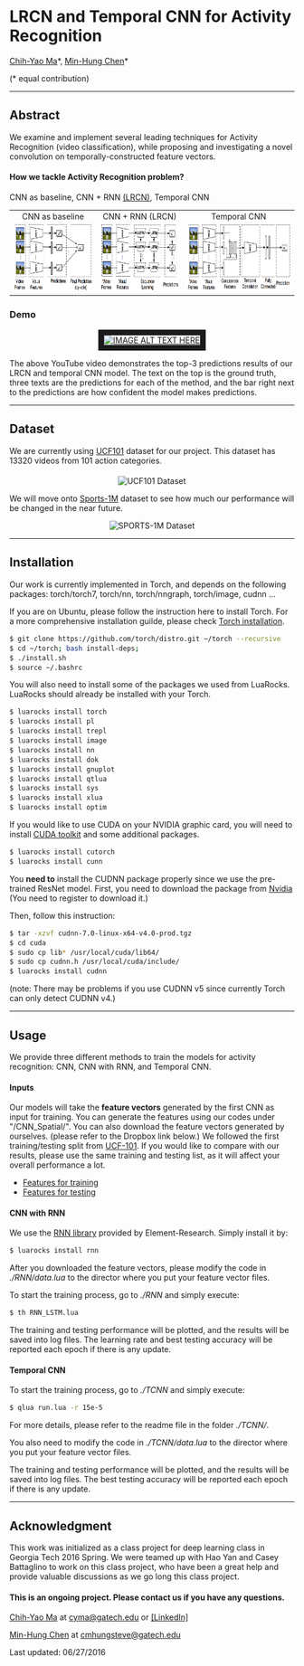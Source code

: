 # LRCN and Temporal CNN for Activity Recognition #

[Chih-Yao Ma](http://shallowdown.wix.com/chih-yao-ma)\*, [Min-Hung Chen](https://www.linkedin.com/in/chensteven)\*

(\* equal contribution)

---
## Abstract
We examine and implement several leading techniques for Activity Recognition (video classification), while proposing and investigating a novel convolution on temporally-constructed feature vectors.

#### How we tackle Activity Recognition problem?
CNN as baseline, CNN + RNN [(LRCN)](http://jeffdonahue.com/lrcn/), Temporal CNN

<table align = "center">
<tr>
  <td align = "center"> CNN as baseline </td>
  <td align = "center"> CNN + RNN (LRCN)</td>
  <td align = "center"> Temporal CNN </td>
</tr>
<tr>
<td> <img src="/figures/cnn.png" alt="CNN as baseline" height="120"></td>
<td> <img src="/figures/lrcn.png" alt="CNN + RNN (LRCN)" height="120"></td>
<td> <img src="/figures/tnn.png" alt="Temporal CNN" height="120"> </td>
</tr>
</table>

<!-- <img src="/Figures/cnn.png" alt="CNN as baseline" height="200">
##### CNN + RNN [(LRCN)](http://jeffdonahue.com/lrcn/)
<img src="/Figures/lrcn.png" alt="CNN + RNN (LRCN)" height="200">
##### Temporal CNN
<img src="/Figures/tnn.png" alt="Temporal CNN)" height="200"> -->


### Demo

<p align="center">
<a href="http://www.youtube.com/watch?feature=player_embedded&v=81FSYgw6BVA" target="blank"><img src="http://img.youtube.com/vi/81FSYgw6BVA/0.jpg"
alt="IMAGE ALT TEXT HERE" width="360" height="270" border="10" /></a>
</p>

The above YouTube video demonstrates the top-3 predictions results of our LRCN and temporal CNN model. The text on the top is the ground truth, three texts are the predictions for each of the method, and the bar right next to the predictions are how confident the model makes predictions.  

---
## Dataset
We are currently using [UCF101](http://crcv.ucf.edu/data/UCF101.php) dataset for our project. This dataset has 13320 videos from 101 action categories.
<p align="center">
<img src="http://crcv.ucf.edu/images/slideshow/UCF101.png" alt="UCF101 Dataset" height="200" align="middle">
</p>

We will move onto [Sports-1M](http://cs.stanford.edu/people/karpathy/deepvideo/) dataset to see how much our performance will be changed in the near future.

<p align="center">
<img src="/figures/Sport1M.jpg" alt="SPORTS-1M Dataset" height="200">
</p>


---
## Installation
Our work is currently implemented in Torch, and depends on the following packages: torch/torch7, torch/nn, torch/nngraph, torch/image, cudnn ...

If you are on Ubuntu, please follow the instruction here to install Torch. For a more comprehensive installation guilde, please check [Torch installation](http://torch.ch/docs/getting-started.html).

```bash
$ git clone https://github.com/torch/distro.git ~/torch --recursive
$ cd ~/torch; bash install-deps;
$ ./install.sh
$ source ~/.bashrc

```
You will also need to install some of the packages we used from LuaRocks. LuaRocks should already be installed with your Torch.
```bash
$ luarocks install torch
$ luarocks install pl
$ luarocks install trepl
$ luarocks install image
$ luarocks install nn
$ luarocks install dok
$ luarocks install gnuplot
$ luarocks install qtlua
$ luarocks install sys
$ luarocks install xlua
$ luarocks install optim
```
If you would like to use CUDA on your NVIDIA graphic card, you will need to install [CUDA toolkit](https://developer.nvidia.com/cuda-toolkit) and some additional packages.
```bash
$ luarocks install cutorch
$ luarocks install cunn
```
You **need to** install the CUDNN package properly since we use the pre-trained ResNet model. First, you need to download the package from [Nvidia](https://developer.nvidia.com/cudnn) (You need to register to download it.)

Then, follow this instruction:
```bash
$ tar -xzvf cudnn-7.0-linux-x64-v4.0-prod.tgz
$ cd cuda
$ sudo cp lib* /usr/local/cuda/lib64/
$ sudo cp cudnn.h /usr/local/cuda/include/
$ luarocks install cudnn
```
(note: There may be problems if you use CUDNN v5 since currently Torch can only detect CUDNN v4.)

---
## Usage
We provide three different methods to train the models for activity recognition: CNN, CNN with RNN, and Temporal CNN.

#### Inputs
Our models will take the **feature vectors** generated by the first CNN as input for training. You can generate the features using our codes under "/CNN_Spatial/". You can also download the feature vectors generated by ourselves. (please refer to the Dropbox link below.) We followed the first training/testing split from [UCF-101](http://crcv.ucf.edu/data/UCF101.php). If you would like to compare with our results, please use the same training and testing list, as it will affect your overall performance a lot.

* [Features for training](https://www.dropbox.com/s/ehla4szd8z8u8lw/data_UCF101_train_1.t7?dl=0)
* [Features for testing](https://www.dropbox.com/s/cma4swez0fabw47/data_UCF101_test_1.t7?dl=0)

#### CNN with RNN
We use the [RNN library](https://github.com/Element-Research/rnn) provided by Element-Research. Simply install it by:
```bash
$ luarocks install rnn
```
After you downloaded the feature vectors, please modify the code in *./RNN/data.lua* to the director where you put your feature vector files.

To start the training process, go to *./RNN* and simply execute:
```bash
$ th RNN_LSTM.lua
```
The training and testing performance will be plotted, and the results will be saved into log files. The learning rate and best testing accuracy will be reported each epoch if there is any update.

#### Temporal CNN
To start the training process, go to *./TCNN* and simply execute:
```bash
$ qlua run.lua -r 15e-5
```
For more details, please refer to the readme file in the folder *./TCNN/*.

You also need to modify the code in *./TCNN/data.lua* to the director where you put your feature vector files.

The training and testing performance will be plotted, and the results will be saved into log files. The best testing accuracy will be reported each epoch if there is any update.

---
## Acknowledgment
This work was initialized as a class project for deep learning class in Georgia Tech 2016 Spring. We were teamed up with Hao Yan and Casey Battaglino to work on this class project, who have been a great help and provide valuable discussions as we go long this class project.

#### This is an ongoing project. Please contact us if you have any questions.

[Chih-Yao Ma](http://shallowdown.wix.com/chih-yao-ma) at <cyma@gatech.edu> or [[LinkedIn]](https://www.linkedin.com/in/chih-yao-ma-9b5b3063)

[Min-Hung Chen](https://www.linkedin.com/in/chensteven) at <cmhungsteve@gatech.edu>

Last updated: 06/27/2016
